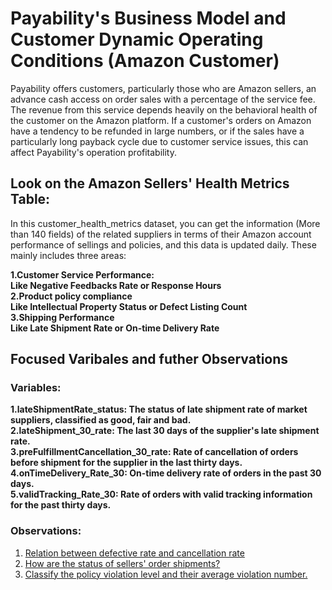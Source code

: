 # Payability's Business Model and Customer Dynamic Operating Conditions (Amazon Customer)
Payability offers customers, particularly those who are Amazon sellers, an advance cash access on order sales with a percentage of the service fee. The revenue from this service depends heavily on the behavioral health of the customer on the Amazon platform. If a customer's orders on Amazon have a tendency to be refunded in large numbers, or if the sales have a particularly long payback cycle due to customer service issues, this can affect Payability's operation profitability.

## Look on the Amazon Sellers' Health Metrics Table:
In this customer_health_metrics dataset, you can get the information (More than 140 fields) of the related suppliers in terms of their Amazon account performance of sellings and policies, and this data is updated daily. These mainly includes three areas:<br>

**1.Customer Service Performance:<br>
Like Negative Feedbacks Rate or Response Hours<br>
2.Product policy compliance<br>
Like Intellectual Property Status or Defect Listing Count<br>
3.Shipping Performance<br>
Like Late Shipment Rate or On-time Delivery Rate<br>**
## Focused Varibales and futher Observations
### Variables:
**1.lateShipmentRate_status: The status of late shipment rate of market suppliers, classified as good, fair and bad.<br>
2.lateShipment_30_rate: The last 30 days of the supplier's late shipment rate.<br>
3.preFulfillmentCancellation_30_rate: Rate of cancellation of orders before shipment for the supplier in the last thirty days.<br>
4.onTimeDelivery_Rate_30: On-time delivery rate of orders in the past 30 days.<br>
5.validTracking_Rate_30: Rate of orders with valid tracking information for the past thirty days.**
### Observations:
1. [Relation between defective rate and cancellation rate](https://github.com/wz2392/nyu-itp-spring23-payability/blob/main/Sprint2/customer_health_metrics/defect_cancellation_flag_supplier_query)
2. [How are the status of sellers' order shipments?](https://github.com/wz2392/nyu-itp-spring23-payability/blob/main/Sprint2/customer_health_metrics/late_shipment_related_query)
3. [Classify the policy violation level and their average violation number.](https://github.com/wz2392/nyu-itp-spring23-payability/blob/main/Sprint2/customer_health_metrics/policy_violation_flag_query)
